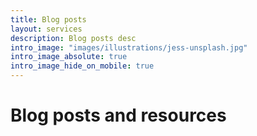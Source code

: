 ```yaml
---
title: Blog posts
layout: services
description: Blog posts desc
intro_image: "images/illustrations/jess-unsplash.jpg"
intro_image_absolute: true
intro_image_hide_on_mobile: true
---
```


# Blog posts and resources 


